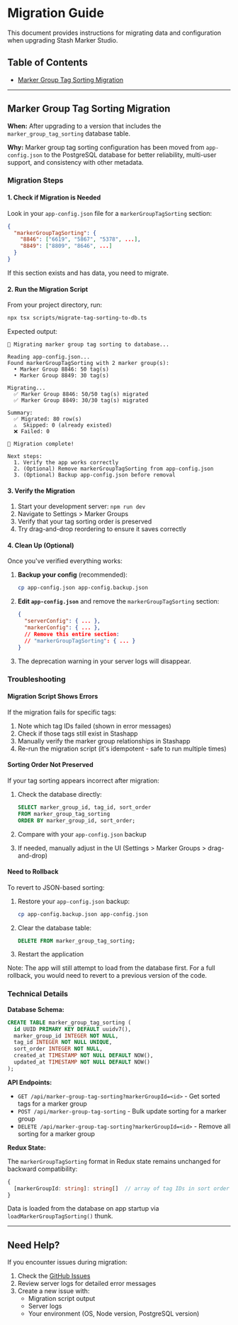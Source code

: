 # Migration Guide

This document provides instructions for migrating data and configuration when upgrading Stash Marker Studio.

## Table of Contents

- [Marker Group Tag Sorting Migration](#marker-group-tag-sorting-migration)

---

## Marker Group Tag Sorting Migration

**When:** After upgrading to a version that includes the `marker_group_tag_sorting` database table.

**Why:** Marker group tag sorting configuration has been moved from `app-config.json` to the PostgreSQL database for better reliability, multi-user support, and consistency with other metadata.

### Migration Steps

#### 1. Check if Migration is Needed

Look in your `app-config.json` file for a `markerGroupTagSorting` section:

```json
{
  "markerGroupTagSorting": {
    "8846": ["6619", "5867", "5378", ...],
    "8849": ["8809", "8646", ...]
  }
}
```

If this section exists and has data, you need to migrate.

#### 2. Run the Migration Script

From your project directory, run:

```bash
npx tsx scripts/migrate-tag-sorting-to-db.ts
```

Expected output:

```
🔄 Migrating marker group tag sorting to database...

Reading app-config.json...
Found markerGroupTagSorting with 2 marker group(s):
  • Marker Group 8846: 50 tag(s)
  • Marker Group 8849: 30 tag(s)

Migrating...
  ✅ Marker Group 8846: 50/50 tag(s) migrated
  ✅ Marker Group 8849: 30/30 tag(s) migrated

Summary:
  ✅ Migrated: 80 row(s)
  ⚠️  Skipped: 0 (already existed)
  ❌ Failed: 0

🎉 Migration complete!

Next steps:
  1. Verify the app works correctly
  2. (Optional) Remove markerGroupTagSorting from app-config.json
  3. (Optional) Backup app-config.json before removal
```

#### 3. Verify the Migration

1. Start your development server: `npm run dev`
2. Navigate to Settings > Marker Groups
3. Verify that your tag sorting order is preserved
4. Try drag-and-drop reordering to ensure it saves correctly

#### 4. Clean Up (Optional)

Once you've verified everything works:

1. **Backup your config** (recommended):
   ```bash
   cp app-config.json app-config.backup.json
   ```

2. **Edit `app-config.json`** and remove the `markerGroupTagSorting` section:
   ```json
   {
     "serverConfig": { ... },
     "markerConfig": { ... },
     // Remove this entire section:
     // "markerGroupTagSorting": { ... }
   }
   ```

3. The deprecation warning in your server logs will disappear.

### Troubleshooting

#### Migration Script Shows Errors

If the migration fails for specific tags:

1. Note which tag IDs failed (shown in error messages)
2. Check if those tags still exist in Stashapp
3. Manually verify the marker group relationships in Stashapp
4. Re-run the migration script (it's idempotent - safe to run multiple times)

#### Sorting Order Not Preserved

If your tag sorting appears incorrect after migration:

1. Check the database directly:
   ```sql
   SELECT marker_group_id, tag_id, sort_order
   FROM marker_group_tag_sorting
   ORDER BY marker_group_id, sort_order;
   ```

2. Compare with your `app-config.json` backup
3. If needed, manually adjust in the UI (Settings > Marker Groups > drag-and-drop)

#### Need to Rollback

To revert to JSON-based sorting:

1. Restore your `app-config.json` backup:
   ```bash
   cp app-config.backup.json app-config.json
   ```

2. Clear the database table:
   ```sql
   DELETE FROM marker_group_tag_sorting;
   ```

3. Restart the application

Note: The app will still attempt to load from the database first. For a full rollback, you would need to revert to a previous version of the code.

### Technical Details

**Database Schema:**
```sql
CREATE TABLE marker_group_tag_sorting (
  id UUID PRIMARY KEY DEFAULT uuidv7(),
  marker_group_id INTEGER NOT NULL,
  tag_id INTEGER NOT NULL UNIQUE,
  sort_order INTEGER NOT NULL,
  created_at TIMESTAMP NOT NULL DEFAULT NOW(),
  updated_at TIMESTAMP NOT NULL DEFAULT NOW()
);
```

**API Endpoints:**
- `GET /api/marker-group-tag-sorting?markerGroupId=<id>` - Get sorted tags for a marker group
- `POST /api/marker-group-tag-sorting` - Bulk update sorting for a marker group
- `DELETE /api/marker-group-tag-sorting?markerGroupId=<id>` - Remove all sorting for a marker group

**Redux State:**

The `markerGroupTagSorting` format in Redux state remains unchanged for backward compatibility:

```typescript
{
  [markerGroupId: string]: string[]  // array of tag IDs in sort order
}
```

Data is loaded from the database on app startup via `loadMarkerGroupTagSorting()` thunk.

---

## Need Help?

If you encounter issues during migration:

1. Check the [GitHub Issues](https://github.com/anthropics/claude-code/issues)
2. Review server logs for detailed error messages
3. Create a new issue with:
   - Migration script output
   - Server logs
   - Your environment (OS, Node version, PostgreSQL version)
